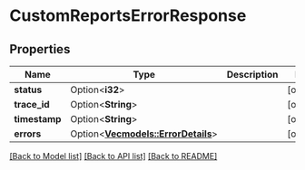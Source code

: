 # CustomReportsErrorResponse

## Properties

Name | Type | Description | Notes
------------ | ------------- | ------------- | -------------
**status** | Option<**i32**> |  | [optional]
**trace_id** | Option<**String**> |  | [optional]
**timestamp** | Option<**String**> |  | [optional]
**errors** | Option<[**Vec<models::ErrorDetails>**](ErrorDetails.md)> |  | [optional]

[[Back to Model list]](../README.md#documentation-for-models) [[Back to API list]](../README.md#documentation-for-api-endpoints) [[Back to README]](../README.md)


